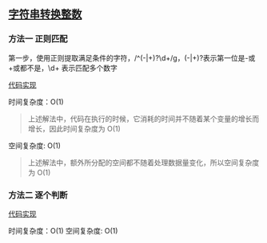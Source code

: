 ## [字符串转换整数](https://leetcode-cn.com/problems/ba-zi-fu-chuan-zhuan-huan-cheng-zheng-shu-lcof/)

### 方法一 正则匹配

第一步，使用正则提取满足条件的字符，/^(-|\+)?\d+/g，(-|\+)?表示第一位是-或+或都不是，\d+ 表示匹配多个数字

[代码实现](./1.js)

时间复杂度：O(1)​

> 上述解法中，代码在执行的时候，它消耗的时间并不随着某个变量的增长而增长，因此时间复杂度为 O(1)​

空间复杂度: O(1)​

> 上述解法中，额外所分配的空间都不随着处理数据量变化，所以空间复杂度为 O(1)

### 方法二 逐个判断

[代码实现](./2.js)

时间复杂度：O(1)
空间复杂度: O(1)
